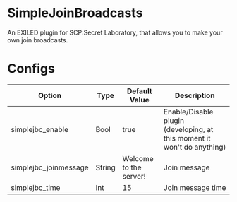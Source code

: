 # SimpleJoinBroadcasts
An EXILED plugin for SCP:Secret Laboratory, that allows you to make your own join broadcasts.

# Configs
| Option | Type | Default Value | Description |
| --- | --- | --- | --- |
| simplejbc_enable | Bool | true | Enable/Disable plugin (developing, at this moment it won't do anything) |
| simplejbc_joinmessage | String | Welcome to the server! | Join message |
| simplejbc_time | Int | 15 | Join message time |
